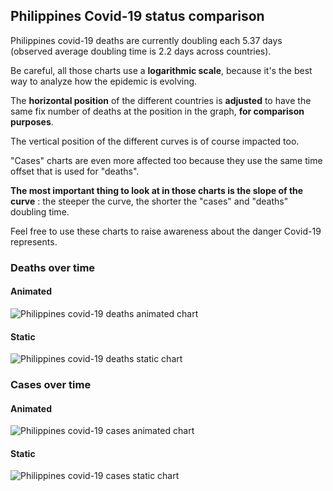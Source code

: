 ## Philippines Covid-19 status comparison 

Philippines covid-19 deaths are currently doubling each 5.37 days (observed average doubling time is 2.2 days across countries).



Be careful, all those charts use a **logarithmic scale**, because it's the best way to analyze how the epidemic is evolving.
 
The **horizontal position** of the different countries is **adjusted** to have the same fix number of deaths at the position in the graph, **for comparison purposes**.

The vertical position of the different curves is of course impacted too.

"Cases" charts are even more affected too because they use the same time offset that is used for "deaths".

**The most important thing to look at in those charts is the slope of the curve** : the steeper the curve, the shorter the "cases" and "deaths" doubling time.

Feel free to use these charts to raise awareness about the danger Covid-19 represents. 


 
### Deaths over time
 
#### Animated
![Philippines covid-19 deaths animated chart](https://raw.githubusercontent.com/madlag/coronavirus_study/master/notebooks/graphs/2020-03-27/countries/Philippines/2020-03-27_Philippines_deaths.gif "Philippines covid-19 deaths animated chart")   
 
#### Static
![Philippines covid-19 deaths static chart](https://raw.githubusercontent.com/madlag/coronavirus_study/master/notebooks/graphs/2020-03-27/countries/Philippines/2020-03-27_Philippines_deaths.png "Philippines covid-19 deaths static chart")   

 
### Cases over time
 
#### Animated
![Philippines covid-19 cases animated chart](https://raw.githubusercontent.com/madlag/coronavirus_study/master/notebooks/graphs/2020-03-27/countries/Philippines/2020-03-27_Philippines_cases.gif "Philippines covid-19 cases animated chart")   
 
#### Static
![Philippines covid-19 cases static chart](https://raw.githubusercontent.com/madlag/coronavirus_study/master/notebooks/graphs/2020-03-27/countries/Philippines/2020-03-27_Philippines_cases.png "Philippines covid-19 cases static chart")   

